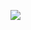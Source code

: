 <img src="https://timetrack.slayment.com/api/badge/bwfiq/bwfiq/interval:30_days?label=last%2030d"></img>
